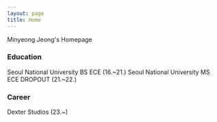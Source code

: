 ```yaml
---
layout: page
title: Home
---
```


Minyeong Jeong's Homepage

### Education
Seoul National University BS ECE (16.~21.)
Seoul National University MS ECE DROPOUT (21.~22.)

### Career
Dexter Studios (23.~)

